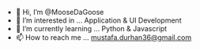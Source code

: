 - 👋 Hi, I’m @MooseDaGoose
- 👀 I’m interested in ... Application & UI Development
- 🌱 I’m currently learning ... Python & Javascript
- 📫 How to reach me ... mustafa.durhan36@gmail.com

<!---
MooseDaGoose/MooseDaGoose is a ✨ special ✨ repository because its `README.md` (this file) appears on your GitHub profile.
You can click the Preview link to take a look at your changes.
--->
